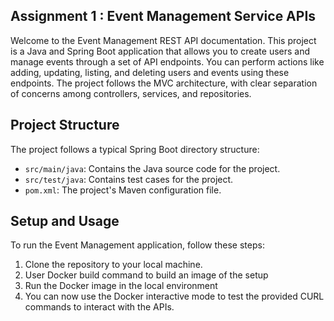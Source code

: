 ## Assignment 1 : Event Management Service APIs
Welcome to the Event Management REST API documentation. This project is a Java and Spring Boot application that allows you to create users and manage events through a set of API endpoints. You can perform actions like adding, updating, listing, and deleting users and events using these endpoints. The project follows the MVC architecture, with clear separation of concerns among controllers, services, and repositories.

## Project Structure

The project follows a typical Spring Boot directory structure:

- `src/main/java`: Contains the Java source code for the project.
- `src/test/java`: Contains test cases for the project.
- `pom.xml`: The project's Maven configuration file.

## Setup and Usage

To run the Event Management application, follow these steps:

1. Clone the repository to your local machine.
2. User Docker build command to build an image of the setup
3. Run the Docker image in the local environment
5. You can now use the Docker interactive mode to test the provided CURL commands to interact with the APIs.